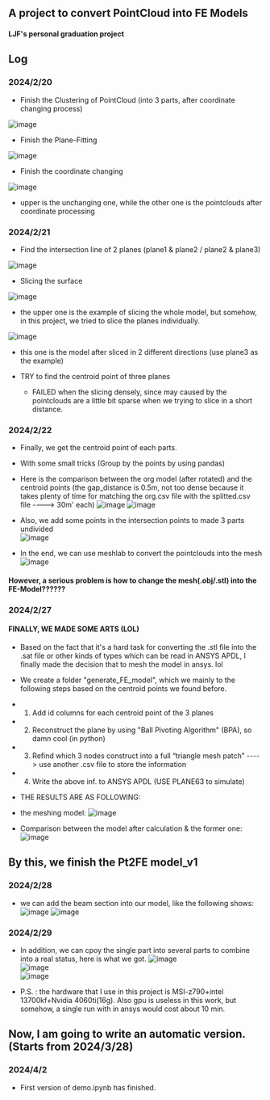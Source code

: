 ## A project to convert PointCloud into FE Models

#### LJF's personal graduation project

## Log
### 2024/2/20
- Finish the Clustering of PointCloud (into 3 parts, after coordinate changing process)
 
![image](https://github.com/StonecoldLi/Pt2FE/blob/master/demo_version1/pictures/clustering_result.png#pic_center)


- Finish the Plane-Fitting

![image](https://github.com/StonecoldLi/Pt2FE/blob/master/demo_version1/pictures/output.png#pic_center)  


- Finish the coordinate changing

![image](https://github.com/StonecoldLi/Pt2FE/blob/master/demo_version1/pictures/cloud_compare.jpg#pic_center)   

  - upper is the unchanging one, while the other one is the pointclouds after coordinate processing


### 2024/2/21
- Find the intersection line of 2 planes (plane1 & plane2 / plane2 & plane3)

![image](https://github.com/StonecoldLi/Pt2FE/blob/master/demo_version1/pictures/intersection_line.png#pic_center)

- Slicing the surface

![image](https://github.com/StonecoldLi/Pt2FE/blob/master/demo_version1/pictures/surface_slicing.png#pic_center)  
  - the upper one is the example of slicing the whole model, but somehow, in this project, we tried to slice the planes individually.  

![image](https://github.com/StonecoldLi/Pt2FE/blob/master/demo_version1/pictures/parts.png#pic_center)  
  - this one is the model after sliced in 2 different directions (use plane3 as the example)

- TRY to find the centroid point of three planes
  - FAILED when the slicing densely, since may caused by the pointclouds are a little bit sparse when we trying to slice in a short distance. 

### 2024/2/22
- Finally, we get the centroid point of each parts.
 - With some small tricks (Group by the points by using pandas)
 - Here is the comparison between the org model (after rotated) and the centroid points (the gap_distance is 0.5m, not too dense because it takes plenty of time for matching the org.csv file with the splitted.csv file ----> 30m' each)
![image](https://github.com/StonecoldLi/Pt2FE/blob/master/demo_version1/pictures/centroid_shu.png#pic_center)
![image](https://github.com/StonecoldLi/Pt2FE/blob/master/demo_version1/pictures/org_point.png#pic_center)

- Also, we add some points in the intersection points to made 3 parts undivided  
![image](https://github.com/StonecoldLi/Pt2FE/blob/master/demo_version1/pictures/add_extra_points.png#pic_center)

- In the end, we can use meshlab to convert the pointclouds into the mesh
![image](https://github.com/StonecoldLi/Pt2FE/blob/master/demo_version1/pictures/meshlab.png#pic_center)

#### However, a serious problem is how to change the mesh(.obj/.stl) into the FE-Model??????

### 2024/2/27
#### FINALLY, WE MADE SOME ARTS (LOL)
- Based on the fact that it's a hard task for converting the .stl file into the .sat file or other kinds of types which can be read in ANSYS APDL, I finally made the decision that to mesh the model in ansys. lol
- We create a folder "generate_FE_model", which we mainly to the following steps based on the centroid points we found before.
 - 1) Add id columns for each centroid point of the 3 planes
 - 2) Reconstruct the plane by using "Ball Pivoting Algorithm" (BPA), so damn cool (in python)
 - 3) Refind which 3 nodes construct into a full “triangle mesh patch” ----> use another .csv file to store the information
 - 4) Write the above inf. to ANSYS APDL (USE PLANE63 to simulate)

- THE RESULTS ARE AS FOLLOWING:
 - the meshing model:
![image](https://github.com/StonecoldLi/Pt2FE/blob/master/demo_version1/pictures/ansys_model_after_meshing.png#pic_center)
 - Comparison between the model after calculation & the former one:
![image](https://github.com/StonecoldLi/Pt2FE/blob/master/demo_version1/pictures/ansys_all_result.png#pic_center)


## By this, we finish the Pt2FE model_v1

### 2024/2/28
- we can add the beam section into our model, like the following shows:
![image](https://github.com/StonecoldLi/Pt2FE/blob/master/demo_version1/pictures/add_beam_0.png#pic_center)
![image](https://github.com/StonecoldLi/Pt2FE/blob/master/demo_version1/pictures/add_beam_1.png#pic_center)

### 2024/2/29
- In addition, we can cpoy the single part into several parts to combine into a real status, here is what we got.
![image](https://github.com/StonecoldLi/Pt2FE/blob/master/demo_version1/pictures/8kua.png#pic_center)  
![image](https://github.com/StonecoldLi/Pt2FE/blob/master/demo_version1/pictures/8kua_2.png#pic_center)  
![image](https://github.com/StonecoldLi/Pt2FE/blob/master/demo_version1/pictures/8kua_fu.png#pic_center)

- P.S. : the hardware that I use in this project is MSI-z790+intel 13700kf+Nvidia 4060ti(16g). Also gpu is useless in this work, but somehow, a single run with in ansys would cost about 10 min.


## Now, I am going to write an automatic version. (Starts from 2024/3/28)
### 2024/4/2
- First version of demo.ipynb has finished.
